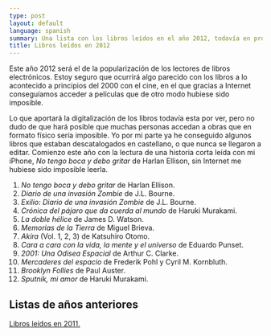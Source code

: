 ```yaml
---
type: post
layout: default
language: spanish
summary: Una lista con los libros leídos en el año 2012, todavía en progreso.
title: Libros leídos en 2012
---
```


Este año 2012 será el de la popularización de los lectores de libros electrónicos. Estoy seguro que ocurrirá algo parecido con los libros a lo acontecido a principios del 2000 con el cine, en el que gracias a Internet conseguíamos acceder a películas que de otro modo hubiese sido imposible.

Lo que aportará la digitalización de los libros todavía esta por ver, pero no dudo de que hará posible que muchas personas accedan a obras que en formato físico sería imposible. Yo por mi parte ya he conseguido algunos libros que estaban descatalogados en castellano, o que nunca se llegaron a editar. Comienzo este año con la lectura de una historia corta leída con mi iPhone, *No tengo boca y debo gritar* de Harlan Ellison, sin Internet me hubiese sido imposible leerla.

1. *No tengo boca y debo gritar* de Harlan Ellison.
2. *Diario de una invasión Zombie* de J.L. Bourne.
3. *Exilio: Diario de una invasión Zombie* de J.L. Bourne.
4. *Crónica del pájaro que da cuerda al mundo* de Haruki Murakami.
5. *La doble hélice* de James D. Watson.
6. *Memorias de la Tierra* de Miguel Brieva.
7. *Akira* (Vol. 1, 2, 3) de Katsuhiro Otomo.
8. *Cara a cara con la vida, la mente y el universo* de Eduardo Punset.
9. *2001: Una Odisea Espacial* de Arthur C. Clarke.
10. *Mercaderes del espacio* de Frederik Pohl y Cyril M. Kornbluth.
11. *Brooklyn Follies* de Paul Auster.
12. *Sputnik, mi amor* de Haruki Murakami.


## Listas de años anteriores

[Libros leídos en 2011.](/blog/2011/06/23/libros-leidos-en-2011.html)